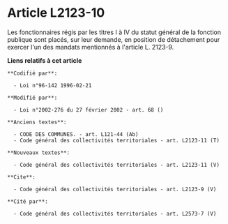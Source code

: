 # Article L2123-10

Les fonctionnaires régis par les titres I à IV du statut général de la fonction publique sont placés, sur leur demande, en
position de détachement pour exercer l'un des mandats mentionnés à l'article L. 2123-9.

**Liens relatifs à cet article**

	**Codifié par**:

	  - Loi n°96-142 1996-02-21

	**Modifié par**:

	  - Loi n°2002-276 du 27 février 2002 - art. 68 ()

	**Anciens textes**:

	  - CODE DES COMMUNES. - art. L121-44 (Ab)
	  - Code général des collectivités territoriales - art. L2123-11 (T)

	**Nouveaux textes**:

	  - Code général des collectivités territoriales - art. L2123-11 (V)

	**Cite**:

	  - Code général des collectivités territoriales - art. L2123-9 (V)

	**Cité par**:

	  - Code général des collectivités territoriales - art. L2573-7 (V)
